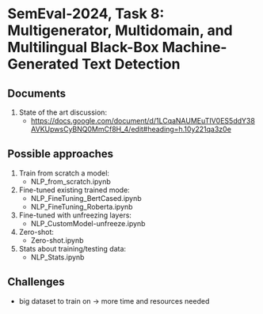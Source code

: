 # SemEval-2024, Task 8: Multigenerator, Multidomain, and Multilingual Black-Box Machine-Generated Text Detection
## Documents

 1. State of the art discussion:
	 - https://docs.google.com/document/d/1LCqaNAUMEuTIV0ES5ddY38AVKUpwsCyBNQ0MmCf8H_4/edit#heading=h.10y221qa3z0e

## Possible approaches
1. Train from scratch a model:
   * NLP_from_scratch.ipynb
2. Fine-tuned existing trained mode:
   * NLP_FineTuning_BertCased.ipynb
   * NLP_FineTuning_Roberta.ipynb
3. Fine-tuned with unfreezing layers:
   * NLP_CustomModel-unfreeze.ipynb
4. Zero-shot:
   * Zero-shot.ipynb
5. Stats about training/testing data:
   * NLP_Stats.ipynb
##  Challenges
- big dataset to train on -> more time and resources needed
